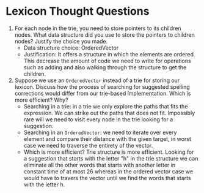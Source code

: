 # Lexicon Thought Questions

1. For each node in the trie, you need to store pointers to its children nodes. What data structure did you use to store the pointers to children nodes? Justify the choice you made.
   * Data structure choice: OrderedVector
   * Justification: It offers a structure in which the elements are ordered. This decrease the amount of code we need to write for operations such as adding and also walking through the structure to get the children.
2. Suppose we use an `OrderedVector` instead of a trie for storing our lexicon. Discuss how the process of searching for suggested spelling corrections would differ from our trie-based implementation. Which is more efficient? Why?
   * Searching in a trie: in a trie we only explore the paths that fits the expression. We can strike out the paths that does not fit. Impossibly rare will we need to visit every node in the trie looking for a suggestion.
   * Searching in an `OrderedVector`: we need to iterate over every element and compare their distance with the given target, in worst case we need to traverse the entirety of the vector.
   * Which is more efficient? Trie structure is more efficient. Looking for a suggestion that starts with the letter "h" in the trie structure we can eliminate all the other words that starts with another letter in constant time of at most 26 whereas in the ordered vector case we would have to travers the vector until we find the words that starts with the letter h.
